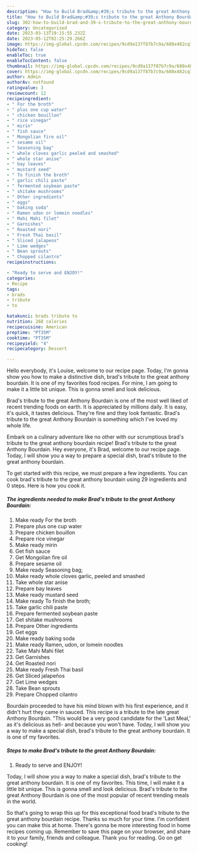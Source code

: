 ```yaml
---
description: "How to Build Brad&amp;#39;s tribute to the great Anthony Bourdain yang Delicious"
title: "How to Build Brad&amp;#39;s tribute to the great Anthony Bourdain yang Delicious"
slug: 302-how-to-build-brad-and-39-s-tribute-to-the-great-anthony-bourdain-yang-delicious
category: Uncategorized
date: 2023-03-13T19:15:55.232Z
date: 2023-05-12T02:25:29.266Z
image: https://img-global.cpcdn.com/recipes/9cd9a137f87b7c9a/680x482cq70/brads-tribute-to-the-great-anthony-bourdain-recipe-main-photo.jpg
hideToc: false
enableToc: true
enableTocContent: false
thumbnail: https://img-global.cpcdn.com/recipes/9cd9a137f87b7c9a/680x482cq70/brads-tribute-to-the-great-anthony-bourdain-recipe-main-photo.jpg
cover: https://img-global.cpcdn.com/recipes/9cd9a137f87b7c9a/680x482cq70/brads-tribute-to-the-great-anthony-bourdain-recipe-main-photo.jpg
author: Admin
authorAv: notfound
ratingvalue: 3
reviewcount: 12
recipeingredient:
- " For the broth"
- " plus one cup water"
- " chicken bouillon"
- " rice vinegar"
- " mirin"
- " fish sauce"
- " Mongolian fire oil"
- " sesame oil"
- " Seasoning bag"
- " whole cloves garlic peeled and smashed"
- " whole star anise"
- " bay leaves"
- " mustard seed"
- " To finish the broth"
- " garlic chili paste"
- " fermented soybean paste"
- " shitake mushrooms"
- " Other ingredients"
- " eggs"
- " baking soda"
- " Ramen udon or lomein noodles"
- " Mahi Mahi filet"
- " Garnishes"
- " Roasted nori"
- " Fresh Thai basil"
- " Sliced jalapeos"
- " Lime wedges"
- " Bean sprouts"
- " Chopped cilantro"
recipeinstructions:

- "Ready to serve and ENJOY!"
categories:
- Recipe
tags:
- brads
- tribute
- to

katakunci: brads tribute to 
nutrition: 268 calories
recipecuisine: American
preptime: "PT35M"
cooktime: "PT35M"
recipeyield: "4"
recipecategory: Dessert

---
```



Hello everybody, it's Louise, welcome to our recipe page. Today, I'm gonna show you how to make a distinctive dish, brad&#39;s tribute to the great anthony bourdain. It is one of my favorites food recipes. For mine, I am going to make it a little bit unique. This is gonna smell and look delicious.

Brad&#39;s tribute to the great Anthony Bourdain is one of the most well liked of recent trending foods on earth. It is appreciated by millions daily. It is easy, it's quick, it tastes delicious. They're fine and they look fantastic. Brad&#39;s tribute to the great Anthony Bourdain is something which I've loved my whole life.

Embark on a culinary adventure like no other with our scrumptious brad&#39;s tribute to the great anthony bourdain recipe! Brad&#39;s tribute to the great Anthony Bourdain. Hey everyone, it&#39;s Brad, welcome to our recipe page. Today, I will show you a way to prepare a special dish, brad&#39;s tribute to the great anthony bourdain.


To get started with this recipe, we must prepare a few ingredients. You can cook brad&#39;s tribute to the great anthony bourdain using 29 ingredients and 0 steps. Here is how you cook it.

<!--inarticleads1-->

##### The ingredients needed to make Brad&#39;s tribute to the great Anthony Bourdain:

1. Make ready  For the broth
1. Prepare  plus one cup water
1. Prepare  chicken bouillon
1. Prepare  rice vinegar
1. Make ready  mirin
1. Get  fish sauce
1. Get  Mongolian fire oil
1. Prepare  sesame oil
1. Make ready  Seasoning bag;
1. Make ready  whole cloves garlic, peeled and smashed
1. Take  whole star anise
1. Prepare  bay leaves
1. Make ready  mustard seed
1. Make ready  To finish the broth;
1. Take  garlic chili paste
1. Prepare  fermented soybean paste
1. Get  shitake mushrooms
1. Prepare  Other ingredients
1. Get  eggs
1. Make ready  baking soda
1. Make ready  Ramen, udon, or lomein noodles
1. Take  Mahi Mahi filet
1. Get  Garnishes
1. Get  Roasted nori
1. Make ready  Fresh Thai basil
1. Get  Sliced jalapeños
1. Get  Lime wedges
1. Take  Bean sprouts
1. Prepare  Chopped cilantro


Bourdain proceeded to have his mind blown with his first experience, and it didn&#39;t hurt they came in sauced. This recipe is a tribute to the late great Anthony Bourdain. &#34;This would be a very good candidate for the &#39;Last Meal,&#39; as it&#39;s delicious as hell- and because you won&#39;t have. Today, I will show you a way to make a special dish, brad&#39;s tribute to the great anthony bourdain. It is one of my favorites. 

<!--inarticleads2-->

##### Steps to make Brad&#39;s tribute to the great Anthony Bourdain:


1. Ready to serve and ENJOY!

Today, I will show you a way to make a special dish, brad&#39;s tribute to the great anthony bourdain. It is one of my favorites. This time, I will make it a little bit unique. This is gonna smell and look delicious. Brad&#39;s tribute to the great Anthony Bourdain is one of the most popular of recent trending meals in the world. 

So that's going to wrap this up for this exceptional food brad&#39;s tribute to the great anthony bourdain recipe. Thanks so much for your time. I'm confident you can make this at home. There's gonna be more interesting food in home recipes coming up. Remember to save this page on your browser, and share it to your family, friends and colleague. Thank you for reading. Go on get cooking!
